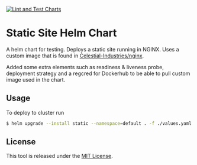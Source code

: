 [![Lint and Test Charts](https://github.com/Celestial-Industries/static/actions/workflows/main.yaml/badge.svg)](https://github.com/Celestial-Industries/static/actions/workflows/main.yaml)

# Static Site Helm Chart

A helm chart for testing. Deploys a static site running in NGINX. Uses a custom image that is found in [Celestial-Industries/nginx](https://github.com/Celestial-Industries/nginx).

Added some extra elements such as readiness & liveness probe, deployment strategy and a regcred for Dockerhub to be able to pull custom image used in the chart.

## Usage
To deploy to cluster run

```sh
$ helm upgrade --install static --namespace=default . -f ./values.yaml
```

## License

This tool is released under the [MIT License](LICENSE).
